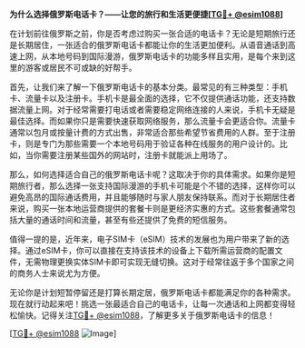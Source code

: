 **为什么选择俄罗斯电话卡？——让您的旅行和生活更便捷[[TG💪+ @esim1088](https://t.me/s/esim1088)]**

在计划前往俄罗斯之前，你是否考虑过购买一张合适的电话卡？无论是短期旅行还是长期居住，一张适合的俄罗斯电话卡都能让你的生活更加便利。从语音通话到高速上网，从本地号码到国际漫游，俄罗斯电话卡的功能多样且实用，是每个来到这里的游客或居民不可或缺的好帮手。

首先，让我们来了解一下俄罗斯电话卡的基本分类。最常见的有三种类型：手机卡、流量卡以及注册卡。手机卡是最全面的选择，它不仅提供通话功能，还支持数据流量上网。对于经常需要打电话或者需要稳定网络连接的人来说，手机卡无疑是最佳选择。而如果你只是需要快速获取网络服务，那么流量卡会更适合你。流量卡通常以包月或按量计费的方式出售，非常适合那些希望节省费用的人群。至于注册卡，则是专门为那些需要一个本地号码用于验证各种在线服务的用户设计的。比如，当你需要注册某些国外的网站时，注册卡就能派上用场了。

那么，如何选择适合自己的俄罗斯电话卡呢？这取决于你的具体需求。如果你是短期旅行者，那么选择一张支持国际漫游的手机卡可能是个不错的选择，这样你可以避免高昂的国际通话费用，并且能够随时与家人朋友保持联系。而对于长期居住者来说，购买一张本地运营商提供的套餐卡则是更经济实惠的方式。这些套餐通常包括大量的通话时间和流量，甚至有些还提供了免费的短信服务。

值得一提的是，近年来，电子SIM卡（eSIM）技术的发展也为用户带来了新的选择。通过eSIM卡，你可以直接在支持该技术的设备上下载所需运营商的配置文件，无需物理更换实体SIM卡即可实现无缝切换。这对于经常往返于多个国家之间的商务人士来说尤为方便。

无论你是计划短暂停留还是打算长期定居，俄罗斯电话卡都能满足你的各种需求。现在就行动起来吧！挑选一张最适合自己的电话卡，让每一次通话和上网都变得轻松愉快。记得关注[TG💪+ @esim1088](https://t.me/s/esim1088)，了解更多关于俄罗斯电话卡的信息！

[[TG💪+ @esim1088](https://t.me/s/esim1088) ![Image](https://i.postimg.cc/4NQfJmqS/Snipaste-2025-05-13-00-14-12.png)]